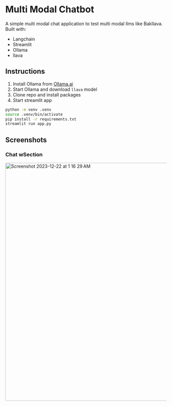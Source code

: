 Multi Modal Chatbot
===================

A simple multi modal chat application to test multi modal llms like Bakllava.  
Built with:
* Langchain 
* Streamlit
* Ollama
* llava

Instructions
------------
1. Install Ollama from [Ollama.ai](https://ollama.ai)
2. Start Ollama and download `llava` model
3. Clone repo and install packages
4. Start streamlit app

```bash
python -m venv .venv
source .venv/bin/activate
pip install -r requirements.txt
streamlit run app.py
```
Screenshots
-----------

### Chat wSection

<img width="743" alt="Screenshot 2023-12-22 at 1 16 29 AM" src="https://github.com/DivyahTm/Multimodal_Chatbot/blob/main/multimodalchat-ai.png">
